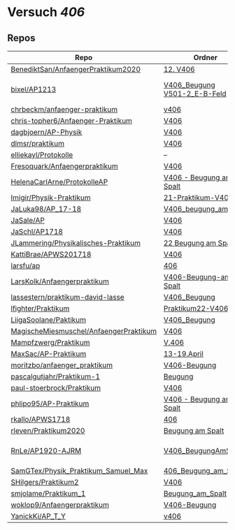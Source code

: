 # Versuch *406*

## Repos

|                                          Repo                                          |                                                                          Ordner                                                                           |                                                                                                                                                                                                                                                                   PDFs                                                                                                                                                                                                                                                                    |
|----------------------------------------------------------------------------------------|-----------------------------------------------------------------------------------------------------------------------------------------------------------|-------------------------------------------------------------------------------------------------------------------------------------------------------------------------------------------------------------------------------------------------------------------------------------------------------------------------------------------------------------------------------------------------------------------------------------------------------------------------------------------------------------------------------------------|
|[BenediktSan/AnfaengerPraktikum2020](../repo/BenediktSan/AnfaengerPraktikum2020)        |[12. V406](https://github.com/BenediktSan/AnfaengerPraktikum2020/tree/main/Versuche%20Semester%20IV/12.%20V406)                                            |[V406.pdf](https://docs.google.com/viewer?url=https://raw.githubusercontent.com/BenediktSan/AnfaengerPraktikum2020/main/Versuche%20Semester%20IV/12.%20V406/V406.pdf)                                                                                                                                                                                                                                                                                                                                                                      |
|[bixel/AP1213](../repo/bixel/AP1213)                                                    |[V406_Beugung](https://github.com/bixel/AP1213/tree/master/V406_Beugung)<br/>[V501-2_E-B-Feld](https://github.com/bixel/AP1213/tree/master/V501-2_E-B-Feld)|[protokoll.pdf](https://docs.google.com/viewer?url=https://raw.githubusercontent.com/bixel/AP1213/master/V406_Beugung/protokoll.pdf)<br/>[protokoll.pdf](https://docs.google.com/viewer?url=https://raw.githubusercontent.com/bixel/AP1213/master/V501-2_E-B-Feld/protokoll.pdf)<br/>[V406.pdf](https://docs.google.com/viewer?url=https://raw.githubusercontent.com/bixel/AP1213/master/V406_Beugung/V406.pdf)                                                                                                                            |
|[chrbeckm/anfaenger-praktikum](../repo/chrbeckm/anfaenger-praktikum)                    |[v406](https://github.com/chrbeckm/anfaenger-praktikum/tree/master/v406)                                                                                   |–                                                                                                                                                                                                                                                                                                                                                                                                                                                                                                                                          |
|[chris-topher6/Anfaenger-Praktikum](../repo/chris-topher6/Anfaenger-Praktikum)          |[V406](https://github.com/chris-topher6/Anfaenger-Praktikum/tree/master/V406)                                                                              |–                                                                                                                                                                                                                                                                                                                                                                                                                                                                                                                                          |
|[dagbjoern/AP-Physik](../repo/dagbjoern/AP-Physik)                                      |[V406](https://github.com/dagbjoern/AP-Physik/tree/master/V406)                                                                                            |–                                                                                                                                                                                                                                                                                                                                                                                                                                                                                                                                          |
|[dlmsr/praktikum](../repo/dlmsr/praktikum)                                              |[V406](https://github.com/dlmsr/praktikum/tree/master/V406)                                                                                                |–                                                                                                                                                                                                                                                                                                                                                                                                                                                                                                                                          |
|[elliekayl/Protokolle](../repo/elliekayl/Protokolle)                                    |–                                                                                                                                                          |[V406_Beugung_am_Spalt.pdf](https://docs.google.com/viewer?url=https://raw.githubusercontent.com/elliekayl/Protokolle/master/V400-703/V406_Beugung_am_Spalt.pdf)                                                                                                                                                                                                                                                                                                                                                                           |
|[Fresoquark/Anfaengerpraktikum](../repo/Fresoquark/Anfaengerpraktikum)                  |[V406](https://github.com/Fresoquark/Anfaengerpraktikum/tree/master/V406)                                                                                  |–                                                                                                                                                                                                                                                                                                                                                                                                                                                                                                                                          |
|[HelenaCarlArne/ProtokolleAP](../repo/HelenaCarlArne/ProtokolleAP)                      |[V406 - Beugung am Spalt](https://github.com/HelenaCarlArne/ProtokolleAP/tree/master/V406%20-%20Beugung%20am%20Spalt)                                      |–                                                                                                                                                                                                                                                                                                                                                                                                                                                                                                                                          |
|[Imigir/Physik-Praktikum](../repo/Imigir/Physik-Praktikum)                              |[21-Praktikum-V406](https://github.com/Imigir/Physik-Praktikum/tree/master/21-Praktikum-V406)                                                              |–                                                                                                                                                                                                                                                                                                                                                                                                                                                                                                                                          |
|[JaLuka98/AP_17-18](../repo/JaLuka98/AP_17-18)                                          |[V406_beugung_am_spalt](https://github.com/JaLuka98/AP_17-18/tree/master/V406_beugung_am_spalt)                                                            |–                                                                                                                                                                                                                                                                                                                                                                                                                                                                                                                                          |
|[JaSale/AP](../repo/JaSale/AP)                                                          |[V406](https://github.com/JaSale/AP/tree/master/V406)                                                                                                      |[V406_Beugung.pdf](https://docs.google.com/viewer?url=https://raw.githubusercontent.com/JaSale/AP/master/PDF/V406_Beugung.pdf)                                                                                                                                                                                                                                                                                                                                                                                                             |
|[JaSchl/AP1718](../repo/JaSchl/AP1718)                                                  |[V406](https://github.com/JaSchl/AP1718/tree/master/V406)                                                                                                  |[V406.pdf](https://docs.google.com/viewer?url=https://raw.githubusercontent.com/JaSchl/AP1718/master/V406/V406.pdf)                                                                                                                                                                                                                                                                                                                                                                                                                        |
|[JLammering/Physikalisches-Praktikum](../repo/JLammering/Physikalisches-Praktikum)      |[22 Beugung am Spalt](https://github.com/JLammering/Physikalisches-Praktikum/tree/master/22%20Beugung%20am%20Spalt)                                        |–                                                                                                                                                                                                                                                                                                                                                                                                                                                                                                                                          |
|[KattiBrae/APWS201718](../repo/KattiBrae/APWS201718)                                    |[V406](https://github.com/KattiBrae/APWS201718/tree/master/AP2/V406)                                                                                       |–                                                                                                                                                                                                                                                                                                                                                                                                                                                                                                                                          |
|[larsfu/ap](../repo/larsfu/ap)                                                          |[406](https://github.com/larsfu/ap/tree/master/406)                                                                                                        |–                                                                                                                                                                                                                                                                                                                                                                                                                                                                                                                                          |
|[LarsKolk/Anfaengerpraktikum](../repo/LarsKolk/Anfaengerpraktikum)                      |[V406-Beugung-am-Spalt](https://github.com/LarsKolk/Anfaengerpraktikum/tree/master/V406-Beugung-am-Spalt)                                                  |[main.pdf](https://docs.google.com/viewer?url=https://raw.githubusercontent.com/LarsKolk/Anfaengerpraktikum/master/V406-Beugung-am-Spalt/main.pdf)<br/>[V406.pdf](https://docs.google.com/viewer?url=https://raw.githubusercontent.com/LarsKolk/Anfaengerpraktikum/master/V406-Beugung-am-Spalt/V406.pdf)                                                                                                                                                                                                                                  |
|[lassestern/praktikum-david-lasse](../repo/lassestern/praktikum-david-lasse)            |[V406_Beugung](https://github.com/lassestern/praktikum-david-lasse/tree/master/V406_Beugung)                                                               |[V406.pdf](https://docs.google.com/viewer?url=https://raw.githubusercontent.com/lassestern/praktikum-david-lasse/master/V406_Beugung/V406.pdf)                                                                                                                                                                                                                                                                                                                                                                                             |
|[lfighter/Praktikum](../repo/lfighter/Praktikum)                                        |[Praktikum22-V406](https://github.com/lfighter/Praktikum/tree/master/Praktikum22-V406)                                                                     |–                                                                                                                                                                                                                                                                                                                                                                                                                                                                                                                                          |
|[LiigaSoolane/Paktikum](../repo/LiigaSoolane/Paktikum)                                  |[V406_Beugung](https://github.com/LiigaSoolane/Paktikum-mit-dem-Teufel/tree/main/V406_Beugung)                                                             |–                                                                                                                                                                                                                                                                                                                                                                                                                                                                                                                                          |
|[MagischeMiesmuschel/AnfaengerPraktikum](../repo/MagischeMiesmuschel/AnfaengerPraktikum)|[V406](https://github.com/MagischeMiesmuschel/AnfaengerPraktikum/tree/master/V406)                                                                         |–                                                                                                                                                                                                                                                                                                                                                                                                                                                                                                                                          |
|[Mampfzwerg/Praktikum](../repo/Mampfzwerg/Praktikum)                                    |[V.406](https://github.com/Mampfzwerg/Praktikum/tree/master/V.406)                                                                                         |[main.pdf](https://docs.google.com/viewer?url=https://raw.githubusercontent.com/Mampfzwerg/Praktikum/master/V.406/latex-template/main.pdf)                                                                                                                                                                                                                                                                                                                                                                                                 |
|[MaxSac/AP-Praktikum](../repo/MaxSac/AP-Praktikum)                                      |[13-19.April](https://github.com/MaxSac/AP-Praktikum/tree/master/13-19.April)                                                                              |[main.pdf](https://docs.google.com/viewer?url=https://raw.githubusercontent.com/MaxSac/AP-Praktikum/master/13-19.April/build/main.pdf)                                                                                                                                                                                                                                                                                                                                                                                                     |
|[moritzbo/anfaenger_praktikum](../repo/moritzbo/anfaenger_praktikum)                    |[V406-Beugung](https://github.com/moritzbo/anfaenger_praktikum/tree/main/V406-Beugung)                                                                     |–                                                                                                                                                                                                                                                                                                                                                                                                                                                                                                                                          |
|[pascalgutjahr/Praktikum-1](../repo/pascalgutjahr/Praktikum-1)                          |[Beugung](https://github.com/pascalgutjahr/Praktikum-1/tree/master/Beugung)                                                                                |–                                                                                                                                                                                                                                                                                                                                                                                                                                                                                                                                          |
|[paul-stoerbrock/Praktikum](../repo/paul-stoerbrock/Praktikum)                          |[V406](https://github.com/paul-stoerbrock/Praktikum/tree/master/V406)                                                                                      |–                                                                                                                                                                                                                                                                                                                                                                                                                                                                                                                                          |
|[phlipo95/AP-Praktikum](../repo/phlipo95/AP-Praktikum)                                  |[V406 - Beugung am Spalt](https://github.com/phlipo95/AP-Praktikum/tree/master/V406%20-%20Beugung%20am%20Spalt)                                            |–                                                                                                                                                                                                                                                                                                                                                                                                                                                                                                                                          |
|[rkallo/APWS1718](../repo/rkallo/APWS1718)                                              |[406](https://github.com/rkallo/APWS1718/tree/master/406)                                                                                                  |[main.pdf](https://docs.google.com/viewer?url=https://raw.githubusercontent.com/rkallo/APWS1718/master/406/main.pdf)                                                                                                                                                                                                                                                                                                                                                                                                                       |
|[rleven/Praktikum2020](../repo/rleven/Praktikum2020)                                    |[Beugung am Spalt](https://github.com/rleven/Praktikum2020/tree/master/Beugung%20am%20Spalt)                                                               |–                                                                                                                                                                                                                                                                                                                                                                                                                                                                                                                                          |
|[RnLe/AP1920-AJRM](../repo/RnLe/AP1920-AJRM)                                            |[V406_BeugungAmSpalt](https://github.com/RnLe/AP1920-AJRM/tree/master/V406_BeugungAmSpalt)                                                                 |[main_Korrektur.pdf](https://docs.google.com/viewer?url=https://raw.githubusercontent.com/RnLe/AP1920-AJRM/master/V406_BeugungAmSpalt/main_Korrektur.pdf)<br/>[V406.pdf](https://docs.google.com/viewer?url=https://raw.githubusercontent.com/RnLe/AP1920-AJRM/master/V406_BeugungAmSpalt/V406.pdf)<br/>[V406_ReneMarcelLehner_AntoniaJoelleBock_ErstabgabeK.pdf](https://docs.google.com/viewer?url=https://raw.githubusercontent.com/RnLe/AP1920-AJRM/master/V406_BeugungAmSpalt/V406_ReneMarcelLehner_AntoniaJoelleBock_ErstabgabeK.pdf)|
|[SamGTex/Physik_Praktikum_Samuel_Max](../repo/SamGTex/Physik_Praktikum_Samuel_Max)      |[406_Beugung_am_Spalt](https://github.com/SamGTex/Physik_Praktikum_Samuel_Max/tree/master/406_Beugung_am_Spalt)                                            |–                                                                                                                                                                                                                                                                                                                                                                                                                                                                                                                                          |
|[SHilgers/Praktikum2](../repo/SHilgers/Praktikum2)                                      |[V406](https://github.com/SHilgers/Praktikum2/tree/master/V406)                                                                                            |–                                                                                                                                                                                                                                                                                                                                                                                                                                                                                                                                          |
|[smjolame/Praktikum_1](../repo/smjolame/Praktikum_1)                                    |[Beugung_am_Spalt](https://github.com/smjolame/Praktikum_1/tree/master/Beugung_am_Spalt)                                                                   |[V406.pdf](https://docs.google.com/viewer?url=https://raw.githubusercontent.com/smjolame/Praktikum_1/master/Beugung_am_Spalt/V406.pdf)                                                                                                                                                                                                                                                                                                                                                                                                     |
|[woklop9/Anfaengerpraktikum](../repo/woklop9/Anfaengerpraktikum)                        |[V406-Beugung](https://github.com/woklop9/Anfaengerpraktikum/tree/master/V406-Beugung)                                                                     |–                                                                                                                                                                                                                                                                                                                                                                                                                                                                                                                                          |
|[YanickKi/AP_T_Y](../repo/YanickKi/AP_T_Y)                                              |[v406](https://github.com/YanickKi/AP_T_Y/tree/main/v406)                                                                                                  |–                                                                                                                                                                                                                                                                                                                                                                                                                                                                                                                                          |
